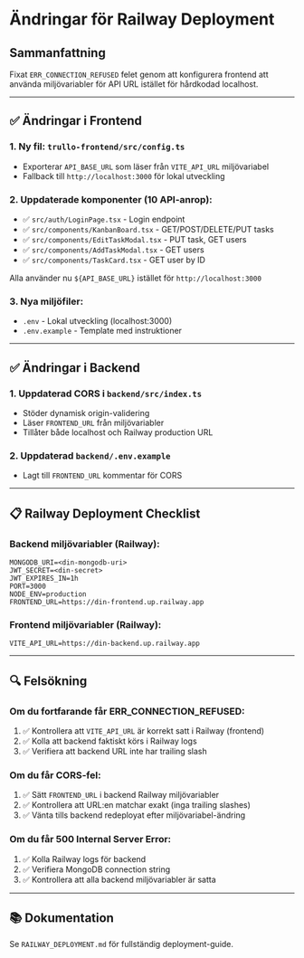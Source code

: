 # Ändringar för Railway Deployment

## Sammanfattning

Fixat `ERR_CONNECTION_REFUSED` felet genom att konfigurera frontend att använda miljövariabler för API URL istället för hårdkodad localhost.

---

## ✅ Ändringar i Frontend

### 1. Ny fil: `trullo-frontend/src/config.ts`

- Exporterar `API_BASE_URL` som läser från `VITE_API_URL` miljövariabel
- Fallback till `http://localhost:3000` för lokal utveckling

### 2. Uppdaterade komponenter (10 API-anrop):

- ✅ `src/auth/LoginPage.tsx` - Login endpoint
- ✅ `src/components/KanbanBoard.tsx` - GET/POST/DELETE/PUT tasks
- ✅ `src/components/EditTaskModal.tsx` - PUT task, GET users
- ✅ `src/components/AddTaskModal.tsx` - GET users
- ✅ `src/components/TaskCard.tsx` - GET user by ID

Alla använder nu `${API_BASE_URL}` istället för `http://localhost:3000`

### 3. Nya miljöfiler:

- `.env` - Lokal utveckling (localhost:3000)
- `.env.example` - Template med instruktioner

---

## ✅ Ändringar i Backend

### 1. Uppdaterad CORS i `backend/src/index.ts`

- Stöder dynamisk origin-validering
- Läser `FRONTEND_URL` från miljövariabler
- Tillåter både localhost och Railway production URL

### 2. Uppdaterad `backend/.env.example`

- Lagt till `FRONTEND_URL` kommentar för CORS

---

## 📋 Railway Deployment Checklist

### Backend miljövariabler (Railway):

```env
MONGODB_URI=<din-mongodb-uri>
JWT_SECRET=<din-secret>
JWT_EXPIRES_IN=1h
PORT=3000
NODE_ENV=production
FRONTEND_URL=https://din-frontend.up.railway.app
```

### Frontend miljövariabler (Railway):

```env
VITE_API_URL=https://din-backend.up.railway.app
```

---

## 🔍 Felsökning

### Om du fortfarande får ERR_CONNECTION_REFUSED:

1. ✅ Kontrollera att `VITE_API_URL` är korrekt satt i Railway (frontend)
2. ✅ Kolla att backend faktiskt körs i Railway logs
3. ✅ Verifiera att backend URL inte har trailing slash

### Om du får CORS-fel:

1. ✅ Sätt `FRONTEND_URL` i backend Railway miljövariabler
2. ✅ Kontrollera att URL:en matchar exakt (inga trailing slashes)
3. ✅ Vänta tills backend redeployat efter miljövariabel-ändring

### Om du får 500 Internal Server Error:

1. ✅ Kolla Railway logs för backend
2. ✅ Verifiera MongoDB connection string
3. ✅ Kontrollera att alla backend miljövariabler är satta

---

## 📚 Dokumentation

Se `RAILWAY_DEPLOYMENT.md` för fullständig deployment-guide.
